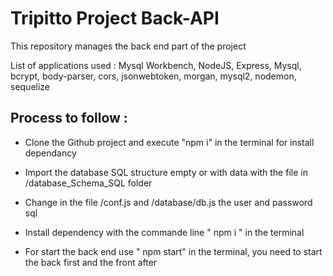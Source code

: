 # Tripitto Project Back-API

This repository manages the back end part of the project

List of applications used : 
Mysql Workbench, NodeJS, Express, Mysql, bcrypt, body-parser, cors, jsonwebtoken, morgan, mysql2, nodemon, sequelize

## **Process to follow :** 

* Clone the Github project and execute "npm i" in the terminal for install dependancy

* Import the database SQL structure empty or with data with the file in /database_Schema_SQL folder 

* Change in the file /conf.js and /database/db.js the user and password sql

* Install dependency with the commande line " npm i " in the terminal

* For start the back end use " npm start" in the terminal, you need to start the back first and the front after

